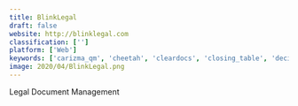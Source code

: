 ```yaml
---
title: BlinkLegal
draft: false 
website: http://blinklegal.com
classification: ['']
platform: ['Web']
keywords: ['carizma_qm', 'cheetah', 'cleardocs', 'closing_table', 'decisia', 'doctrine', 'fastcase', 'lsg_advocator_system', 'legal_document_server', 'legal_gateway', 'lexis_practice_advisor®', 'outlaw', 'plc', 'prism_scanpath', 'practical_planning_system', 'ross', 'spellex_legal', 'waiverfile', 'westlaw', 'westlaw_legal_calendaring', 'workshare_compare', 'ioffice_system']
image: 2020/04/BlinkLegal.png
---
```

Legal Document Management